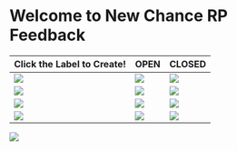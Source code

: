 # Welcome to New Chance RP Feedback


<table style="center:true">
<thead>
<tr>
<th>Click the Label to Create!</th>
<th>OPEN</th>
<th>CLOSED</th>
</tr>
</thead>
<tbody>
<tr>
<td><a href="https://github.com/Senlar/ncrp_issues"><img src="https://img.shields.io/badge/TOTAL-ISSUES-blue?style=for-the-badge"></a></td>
<td><a href="https://github.com/Senlar/ncrp_issues/issues"><img src="https://img.shields.io/github/issues-raw/Senlar/ncrp_issues?style=for-the-badge"></a></td>
<td><img src="https://img.shields.io/github/issues-closed-raw/Senlar/ncrp_issues?style=for-the-badge"></td>
</tr>
<tr>
<td><a href="https://github.com/Senlar/ncrp_issues/issues/new?assignees=&labels=bug&template=bug-reports.md&title="><img src="https://img.shields.io/badge/REPORT-BUG-red?style=for-the-badge"></a></td>
<td><a href="https://github.com/Senlar/ncrp_issues/labels/bug"><img src="https://img.shields.io/github/issues/Senlar/ncrp_issues/bug?style=for-the-badge"></a></td>
<td><a href="https://github.com/Senlar/ncrp_issues/issues?q=is%3Aclosed+label%3Abug+"><img src="https://img.shields.io/github/issues-closed/Senlar/ncrp_issues/bug?style=for-the-badge"></a></td>

</tr>
<tr>
<td><a href="https://github.com/Senlar/ncrp_issues/issues/new?assignees=&labels=enhancement&template=enhancement-request.md&title="><img src="https://img.shields.io/badge/REQUEST-ENHANCEMENT-9BEEEF?style=for-the-badge"></a></td>
<td><a href="https://github.com/Senlar/ncrp_issues/labels/enhancement"><img src="https://img.shields.io/github/issues/Senlar/ncrp_issues/enhancement?style=for-the-badge"></a></td>
<td><a href="https://github.com/Senlar/ncrp_issues/issues?q=label%3Aenhancement+is%3Aclosed"><img src="https://img.shields.io/github/issues-closed/Senlar/ncrp_issues/enhancement?style=for-the-badge"></a></td>
</tr>
<tr>
<td><a href="https://github.com/Senlar/ncrp_issues/issues/new?assignees=&labels=bug&template=feature-request.md&title="><img src="https://img.shields.io/badge/REQUEST-FEATURE-7357F8?style=for-the-badge"></a></td>
<td><a href="https://github.com/Senlar/ncrp_issues/labels/new%20feature"><img src="https://img.shields.io/github/issues/Senlar/ncrp_issues/new feature?style=for-the-badge"></a></td>
<td><a href="https://github.com/Senlar/ncrp_issues/issues?q=is%3Aclosed+label%3A%22new+feature%22+"><img src="https://img.shields.io/github/issues-closed/Senlar/ncrp_issues/new feature?style=for-the-badge"></a></td>
</tr>
</tbody>
</table>

 
<img src="https://i.imgur.com/Whdxkkc.png">
